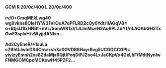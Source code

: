 #### GCM R 20/0c/400 L 20/0c/400
**rv/0+CmqMEkLwg40**<br/>**wg9vkhs8OleHYW31VrOuA7oPFLRD2cOy0YdtHIAGqV8=**<br/>**o+BtjsU1lxHNBf+nVL/SomWR1xl/1JLlmMceN2AqRPLZdYf/nLAOAbGH2TxGwF3splxH/vWyjjdANIxn...**<br/><br/>
**Ad2CyEneR/+1suLa**<br/>**cZ6hUJwlcDS4Chw+shXa0GVDB8Hayr6vg5UCGQCCGPI=**<br/>**yiyizyEmnh2os8ZdaMjaRQjUPoqDiPJZoo4LxJaCKpVx4GxLbFtMdtNynlwFNMGOMCpoMCKswH45PZF2...**